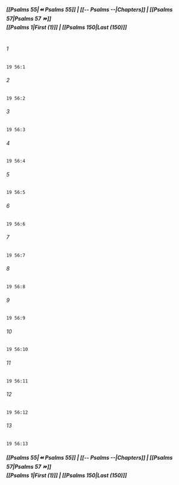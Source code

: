 
##### **[[Psalms 55|⏪ Psalms 55]] | [[-- Psalms --|Chapters]] | [[Psalms 57|Psalms 57 ⏩]]**<br>**[[Psalms 1|First (1)]] | [[Psalms 150|Last (150)]]**<br><br>

###### 1
``` verse
19 56:1
```
###### 2
``` verse
19 56:2
```
###### 3
``` verse
19 56:3
```
###### 4
``` verse
19 56:4
```
###### 5
``` verse
19 56:5
```
###### 6
``` verse
19 56:6
```
###### 7
``` verse
19 56:7
```
###### 8
``` verse
19 56:8
```
###### 9
``` verse
19 56:9
```
###### 10
``` verse
19 56:10
```
###### 11
``` verse
19 56:11
```
###### 12
``` verse
19 56:12
```
###### 13
``` verse
19 56:13
```

##### **[[Psalms 55|⏪ Psalms 55]] | [[-- Psalms --|Chapters]] | [[Psalms 57|Psalms 57 ⏩]]**<br>**[[Psalms 1|First (1)]] | [[Psalms 150|Last (150)]]**

